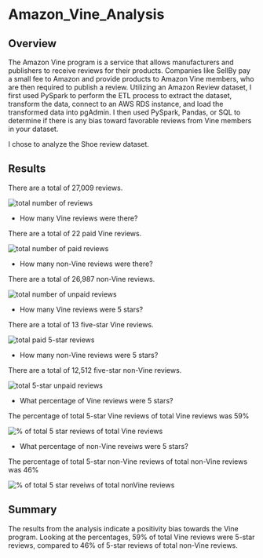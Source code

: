 # Amazon_Vine_Analysis

## Overview
The Amazon Vine program is a service that allows manufacturers and publishers to receive reviews for their products. Companies like SellBy pay a small fee to Amazon and provide products to Amazon Vine members, who are then required to publish a review. Utilizing an Amazon Review dataset, I first used PySpark to perform the ETL process to extract the dataset, transform the data, connect to an AWS RDS instance, and load the transformed data into pgAdmin. I then used PySpark, Pandas, or SQL to determine if there is any bias toward favorable reviews from Vine members in your dataset.

I chose to analyze the Shoe review dataset. 
 
## Results
There are a total of 27,009 reviews.

![total number of reviews](https://user-images.githubusercontent.com/100816778/177208509-e06205d5-a3c1-4b7d-ad5b-cdeecc60523b.png)

- How many Vine reviews were there?

There are a total of 22 paid Vine reviews.

![total number of paid reviews](https://user-images.githubusercontent.com/100816778/177209246-e09f9262-6953-4ef0-bd95-a18047863f92.png)

- How many non-Vine reviews were there?

There are a total of 26,987 non-Vine reviews.

![total number of unpaid reviews](https://user-images.githubusercontent.com/100816778/177209434-baddced8-c6da-446d-9076-529870c4aa8f.png)

- How many Vine reviews were 5 stars?

There are a total of 13 five-star Vine reviews.

![total paid 5-star reviews](https://user-images.githubusercontent.com/100816778/177209601-7b5ee0b2-417a-4a0a-8c57-4b547d7381f2.png)

- How many non-Vine reviews were 5 stars?

There are a total of 12,512 five-star non-Vine reviews.

![total 5-star unpaid reviews](https://user-images.githubusercontent.com/100816778/177209739-4f5e9747-3952-4e54-9e31-6828c7d9c688.png)

- What percentage of Vine reviews were 5 stars? 

The percentage of total 5-star Vine reviews of total Vine reviews was 59%

![% of total 5 star reviews of total Vine reviews](https://user-images.githubusercontent.com/100816778/177210540-4edfd4e7-9728-4a8c-8255-f0180576bac1.png)

- What percentage of non-Vine reveiws were 5 stars?

The percentage of total 5-star non-Vine reviews of total non-Vine reviews was 46%

![% of total 5 star reveiws of total nonVine reviews](https://user-images.githubusercontent.com/100816778/177210744-4b515ba9-9ffb-4c50-b0a7-bfc6b0ab4326.png)


## Summary
The results from the analysis indicate a positivity bias towards the Vine program. Looking at the percentages, 59% of total Vine reviews were 5-star reviews, compared to 46% of 5-star reviews of total non-Vine reviews.


